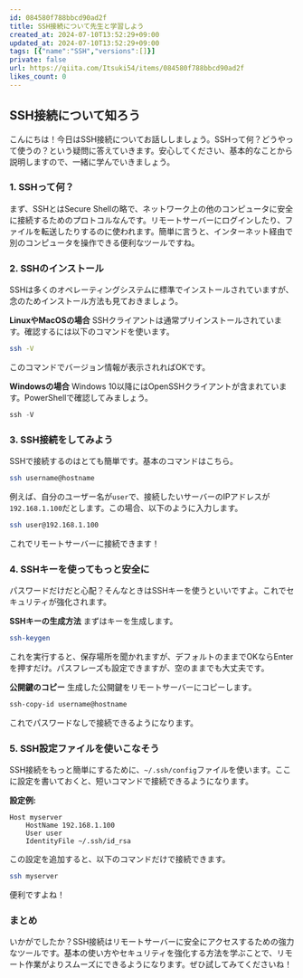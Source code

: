 ```yaml
---
id: 084580f788bbcd90ad2f
title: SSH接続について先生と学習しよう
created_at: 2024-07-10T13:52:29+09:00
updated_at: 2024-07-10T13:52:29+09:00
tags: [{"name":"SSH","versions":[]}]
private: false
url: https://qiita.com/Itsuki54/items/084580f788bbcd90ad2f
likes_count: 0
---
```



## SSH接続について知ろう

こんにちは！今日はSSH接続についてお話ししましょう。SSHって何？どうやって使うの？という疑問に答えていきます。安心してください、基本的なことから説明しますので、一緒に学んでいきましょう。

### 1. SSHって何？

まず、SSHとはSecure Shellの略で、ネットワーク上の他のコンピュータに安全に接続するためのプロトコルなんです。リモートサーバーにログインしたり、ファイルを転送したりするのに使われます。簡単に言うと、インターネット経由で別のコンピュータを操作できる便利なツールですね。

### 2. SSHのインストール

SSHは多くのオペレーティングシステムに標準でインストールされていますが、念のためインストール方法も見ておきましょう。

**LinuxやMacOSの場合**
SSHクライアントは通常プリインストールされています。確認するには以下のコマンドを使います。
```bash
ssh -V
```
このコマンドでバージョン情報が表示されればOKです。

**Windowsの場合**
Windows 10以降にはOpenSSHクライアントが含まれています。PowerShellで確認してみましょう。
```powershell
ssh -V
```

### 3. SSH接続をしてみよう

SSHで接続するのはとても簡単です。基本のコマンドはこちら。
```bash
ssh username@hostname
```
例えば、自分のユーザー名が`user`で、接続したいサーバーのIPアドレスが`192.168.1.100`だとします。この場合、以下のように入力します。
```bash
ssh user@192.168.1.100
```
これでリモートサーバーに接続できます！

### 4. SSHキーを使ってもっと安全に

パスワードだけだと心配？そんなときはSSHキーを使うといいですよ。これでセキュリティが強化されます。

**SSHキーの生成方法**
まずはキーを生成します。
```bash
ssh-keygen
```
これを実行すると、保存場所を聞かれますが、デフォルトのままでOKならEnterを押すだけ。パスフレーズも設定できますが、空のままでも大丈夫です。

**公開鍵のコピー**
生成した公開鍵をリモートサーバーにコピーします。
```bash
ssh-copy-id username@hostname
```
これでパスワードなしで接続できるようになります。

### 5. SSH設定ファイルを使いこなそう

SSH接続をもっと簡単にするために、`~/.ssh/config`ファイルを使います。ここに設定を書いておくと、短いコマンドで接続できるようになります。

**設定例:**
```plaintext
Host myserver
    HostName 192.168.1.100
    User user
    IdentityFile ~/.ssh/id_rsa
```
この設定を追加すると、以下のコマンドだけで接続できます。
```bash
ssh myserver
```
便利ですよね！

### まとめ

いかがでしたか？SSH接続はリモートサーバーに安全にアクセスするための強力なツールです。基本の使い方やセキュリティを強化する方法を学ぶことで、リモート作業がよりスムーズにできるようになります。ぜひ試してみてくださいね！
